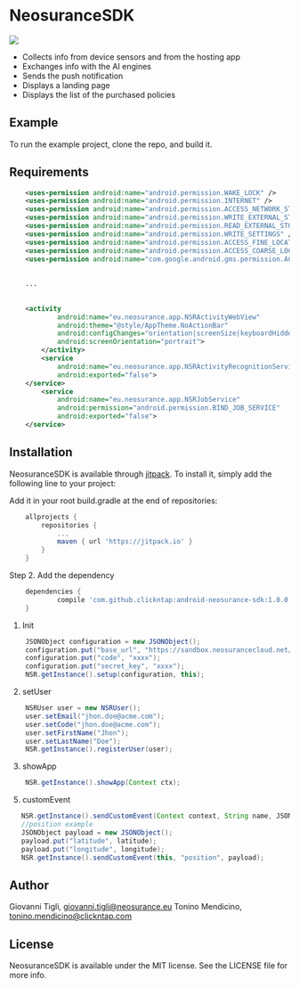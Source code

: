 # NeosuranceSDK

[![](https://jitpack.io/v/clickntap/android-neosurance-sdk.svg)](https://jitpack.io/#clickntap/android-neosurance-sdk)

- Collects info from device sensors and from the hosting app
- Exchanges info with the AI engines
- Sends the push notification
- Displays a landing page
- Displays the list of the purchased policies

## Example

To run the example project, clone the repo, and build it.

## Requirements


```xml
	<uses-permission android:name="android.permission.WAKE_LOCK" />
	<uses-permission android:name="android.permission.INTERNET" />
	<uses-permission android:name="android.permission.ACCESS_NETWORK_STATE" />
	<uses-permission android:name="android.permission.WRITE_EXTERNAL_STORAGE" />
	<uses-permission android:name="android.permission.READ_EXTERNAL_STORAGE" />
	<uses-permission android:name="android.permission.WRITE_SETTINGS" />
	<uses-permission android:name="android.permission.ACCESS_FINE_LOCATION" />
	<uses-permission android:name="android.permission.ACCESS_COARSE_LOCATION" />
	<uses-permission android:name="com.google.android.gms.permission.ACTIVITY_RECOGNITION"/>
	
	
	...
	
	
	<activity
            android:name="eu.neosurance.app.NSRActivityWebView"
            android:theme="@style/AppTheme.NoActionBar"
            android:configChanges="orientation|screenSize|keyboardHidden"
            android:screenOrientation="portrait">
        </activity>
        <service
            android:name="eu.neosurance.app.NSRActivityRecognitionService"
            android:exported="false">
	</service>
        <service
            android:name="eu.neosurance.app.NSRJobService"
            android:permission="android.permission.BIND_JOB_SERVICE"
            android:exported="false">
	</service>
```


## Installation

NeosuranceSDK is available through [jitpack](https://jitpack.io/). To install
it, simply add the following line to your project:


Add it in your root build.gradle at the end of repositories:

```gradle
	allprojects {
		repositories {
			...
			maven { url 'https://jitpack.io' }
		}
	}
```  
 
Step 2. Add the dependency

```gradle
	dependencies {
	        compile 'com.github.clickntap:android-neosurance-sdk:1.0.0'
	}
```


1. Init

```java
	JSONObject configuration = new JSONObject();
	configuration.put("base_url", "https://sandbox.neosurancecloud.net/sdk/api/v1.0/");
	configuration.put("code", "xxxx");
	configuration.put("secret_key", "xxxx");
	NSR.getInstance().setup(configuration, this);
```
2. setUser

```java
	NSRUser user = new NSRUser();
	user.setEmail("jhon.doe@acme.com");
	user.setCode("jhon.doe@acme.com");
	user.setFirstName("Jhon");
	user.setLastName("Doe");
	NSR.getInstance().registerUser(user);
```

3. showApp

```java
	NSR.getInstance().showApp(Context ctx);
 ```

5. customEvent

 ```java          
	NSR.getInstance().sendCustomEvent(Context context, String name, JSONObject payload);
	//position example
	JSONObject payload = new JSONObject();
	payload.put("latitude", latitude);
	payload.put("longitude", longitude);
	NSR.getInstance().sendCustomEvent(this, "position", payload);
 ```

## Author

Giovanni Tigli, giovanni.tigli@neosurance.eu
Tonino Mendicino, tonino.mendicino@clickntap.com

## License

NeosuranceSDK is available under the MIT license. See the LICENSE file for more info.


